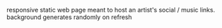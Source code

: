 responsive static web page meant to host an artist's social / music links.
background generates randomly on refresh

